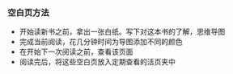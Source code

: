 ### 空白页方法
* 开始读新书之前，拿出一张白纸。写下对这本书的了解，思维导图
* 完成当前阅读，花几分钟时间为导图添加不同的颜色
* 在开始下一次阅读之前，查看该页面
* 阅读完后，将这些空白页放入定期查看的活页夹中


###